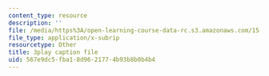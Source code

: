```yaml
---
content_type: resource
description: ''
file: /media/https%3A/open-learning-course-data-rc.s3.amazonaws.com/15-071-the-analytics-edge-spring-2017/567e9dc5fba18d9621774b93b8b0b4b4_PLRK4oOkXuI.srt
file_type: application/x-subrip
resourcetype: Other
title: 3play caption file
uid: 567e9dc5-fba1-8d96-2177-4b93b8b0b4b4
---
```

